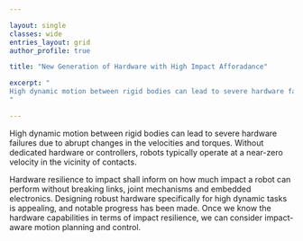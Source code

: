 ```yaml
---

layout: single 
classes: wide
entries_layout: grid
author_profile: true 

title: "New Generation of Hardware with High Impact Afforadance"

excerpt: "
High dynamic motion between rigid bodies can lead to severe hardware failures due to abrupt changes in the velocities and torques. Without dedicated hardware or controllers, robots typically operate at a near-zero velocity in the vicinity of contacts.
"

---
```


High dynamic motion between rigid bodies can lead to severe hardware failures due to abrupt changes in the velocities and torques. Without dedicated hardware or controllers, robots typically operate at a near-zero velocity in the vicinity of contacts.

Hardware resilience to impact shall inform on how much impact a robot can perform without breaking links, joint mechanisms and embedded electronics.
Designing robust hardware specifically for high dynamic tasks is appealing, and notable progress has been made. Once we know the hardware capabilities in terms of impact resilience, we can consider impact-aware motion planning and control.
